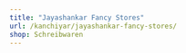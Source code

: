 ```yaml
---
title: "Jayashankar Fancy Stores"
url: /kanchiyar/jayashankar-fancy-stores/
shop: Schreibwaren
---
```

